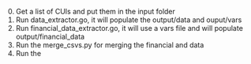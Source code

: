 0. Get a list of CUIs and put them in the input folder
1. Run data_extractor.go, it will populate the output/data and ouput/vars
2. Run financial_data_extractor.go, it will use a vars file and will populate output/financial_data
3. Run the merge_csvs.py for merging the financial and data
4. Run the 